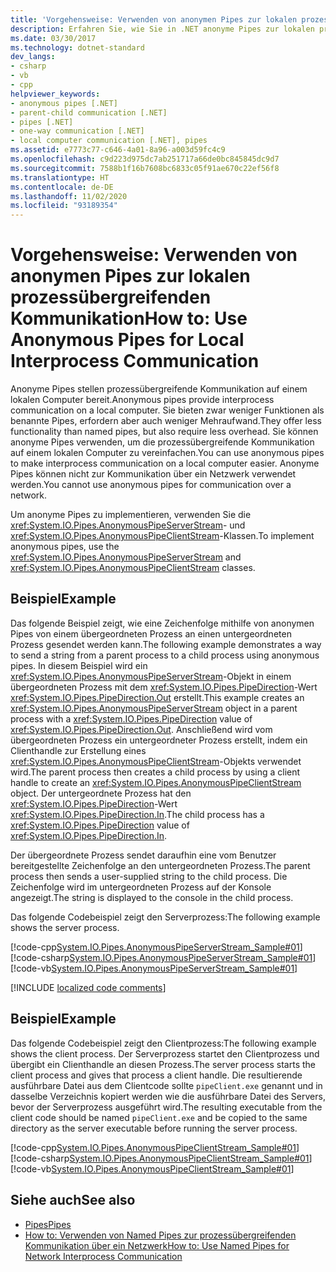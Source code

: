 ```yaml
---
title: 'Vorgehensweise: Verwenden von anonymen Pipes zur lokalen prozessübergreifenden Kommunikation'
description: Erfahren Sie, wie Sie in .NET anonyme Pipes zur lokalen prozessübergreifenden Kommunikation auf einem lokalen Computer verwenden. Anonyme Pipes verursachen weniger Verwaltungsaufwand als Named Pipes.
ms.date: 03/30/2017
ms.technology: dotnet-standard
dev_langs:
- csharp
- vb
- cpp
helpviewer_keywords:
- anonymous pipes [.NET]
- parent-child communication [.NET]
- pipes [.NET]
- one-way communication [.NET]
- local computer communication [.NET], pipes
ms.assetid: e7773c77-c646-4a01-8a96-a003d59fc4c9
ms.openlocfilehash: c9d223d975dc7ab251717a66de0bc845845dc9d7
ms.sourcegitcommit: 7588b1f16b7608bc6833c05f91ae670c22ef56f8
ms.translationtype: HT
ms.contentlocale: de-DE
ms.lasthandoff: 11/02/2020
ms.locfileid: "93189354"
---
```

# <a name="how-to-use-anonymous-pipes-for-local-interprocess-communication"></a><span data-ttu-id="76d5d-104">Vorgehensweise: Verwenden von anonymen Pipes zur lokalen prozessübergreifenden Kommunikation</span><span class="sxs-lookup"><span data-stu-id="76d5d-104">How to: Use Anonymous Pipes for Local Interprocess Communication</span></span>

<span data-ttu-id="76d5d-105">Anonyme Pipes stellen prozessübergreifende Kommunikation auf einem lokalen Computer bereit.</span><span class="sxs-lookup"><span data-stu-id="76d5d-105">Anonymous pipes provide interprocess communication on a local computer.</span></span> <span data-ttu-id="76d5d-106">Sie bieten zwar weniger Funktionen als benannte Pipes, erfordern aber auch weniger Mehraufwand.</span><span class="sxs-lookup"><span data-stu-id="76d5d-106">They offer less functionality than named pipes, but also require less overhead.</span></span> <span data-ttu-id="76d5d-107">Sie können anonyme Pipes verwenden, um die prozessübergreifende Kommunikation auf einem lokalen Computer zu vereinfachen.</span><span class="sxs-lookup"><span data-stu-id="76d5d-107">You can use anonymous pipes to make interprocess communication on a local computer easier.</span></span> <span data-ttu-id="76d5d-108">Anonyme Pipes können nicht zur Kommunikation über ein Netzwerk verwendet werden.</span><span class="sxs-lookup"><span data-stu-id="76d5d-108">You cannot use anonymous pipes for communication over a network.</span></span>  
  
 <span data-ttu-id="76d5d-109">Um anonyme Pipes zu implementieren, verwenden Sie die <xref:System.IO.Pipes.AnonymousPipeServerStream>- und <xref:System.IO.Pipes.AnonymousPipeClientStream>-Klassen.</span><span class="sxs-lookup"><span data-stu-id="76d5d-109">To implement anonymous pipes, use the <xref:System.IO.Pipes.AnonymousPipeServerStream> and <xref:System.IO.Pipes.AnonymousPipeClientStream> classes.</span></span>  
  
## <a name="example"></a><span data-ttu-id="76d5d-110">Beispiel</span><span class="sxs-lookup"><span data-stu-id="76d5d-110">Example</span></span>  
 <span data-ttu-id="76d5d-111">Das folgende Beispiel zeigt, wie eine Zeichenfolge mithilfe von anonymen Pipes von einem übergeordneten Prozess an einen untergeordneten Prozess gesendet werden kann.</span><span class="sxs-lookup"><span data-stu-id="76d5d-111">The following example demonstrates a way to send a string from a parent process to a child process using anonymous pipes.</span></span> <span data-ttu-id="76d5d-112">In diesem Beispiel wird ein <xref:System.IO.Pipes.AnonymousPipeServerStream>-Objekt in einem übergeordneten Prozess mit dem <xref:System.IO.Pipes.PipeDirection>-Wert <xref:System.IO.Pipes.PipeDirection.Out> erstellt.</span><span class="sxs-lookup"><span data-stu-id="76d5d-112">This example creates an <xref:System.IO.Pipes.AnonymousPipeServerStream> object in a parent process with a <xref:System.IO.Pipes.PipeDirection> value of <xref:System.IO.Pipes.PipeDirection.Out>.</span></span> <span data-ttu-id="76d5d-113">Anschließend wird vom übergeordneten Prozess ein untergeordneter Prozess erstellt, indem ein Clienthandle zur Erstellung eines <xref:System.IO.Pipes.AnonymousPipeClientStream>-Objekts verwendet wird.</span><span class="sxs-lookup"><span data-stu-id="76d5d-113">The parent process then creates a child process by using a client handle to create an <xref:System.IO.Pipes.AnonymousPipeClientStream> object.</span></span> <span data-ttu-id="76d5d-114">Der untergeordnete Prozess hat den <xref:System.IO.Pipes.PipeDirection>-Wert <xref:System.IO.Pipes.PipeDirection.In>.</span><span class="sxs-lookup"><span data-stu-id="76d5d-114">The child process has a <xref:System.IO.Pipes.PipeDirection> value of <xref:System.IO.Pipes.PipeDirection.In>.</span></span>  
  
 <span data-ttu-id="76d5d-115">Der übergeordnete Prozess sendet daraufhin eine vom Benutzer bereitgestellte Zeichenfolge an den untergeordneten Prozess.</span><span class="sxs-lookup"><span data-stu-id="76d5d-115">The parent process then sends a user-supplied string to the child process.</span></span> <span data-ttu-id="76d5d-116">Die Zeichenfolge wird im untergeordneten Prozess auf der Konsole angezeigt.</span><span class="sxs-lookup"><span data-stu-id="76d5d-116">The string is displayed to the console in the child process.</span></span>  
  
 <span data-ttu-id="76d5d-117">Das folgende Codebeispiel zeigt den Serverprozess:</span><span class="sxs-lookup"><span data-stu-id="76d5d-117">The following example shows the server process.</span></span>  
  
 [!code-cpp[System.IO.Pipes.AnonymousPipeServerStream_Sample#01](../../../samples/snippets/cpp/VS_Snippets_CLR_System/system.IO.Pipes.AnonymousPipeServerStream_Sample/cpp/program.cpp#01)]
 [!code-csharp[System.IO.Pipes.AnonymousPipeServerStream_Sample#01](../../../samples/snippets/csharp/VS_Snippets_CLR_System/system.IO.Pipes.AnonymousPipeServerStream_Sample/cs/Program.cs#01)]
 [!code-vb[System.IO.Pipes.AnonymousPipeServerStream_Sample#01](../../../samples/snippets/visualbasic/VS_Snippets_CLR_System/system.IO.Pipes.AnonymousPipeServerStream_Sample/vb/program.vb#01)]  

[!INCLUDE [localized code comments](../../../includes/code-comments-loc.md)]
  
## <a name="example"></a><span data-ttu-id="76d5d-118">Beispiel</span><span class="sxs-lookup"><span data-stu-id="76d5d-118">Example</span></span>  
 <span data-ttu-id="76d5d-119">Das folgende Codebeispiel zeigt den Clientprozess:</span><span class="sxs-lookup"><span data-stu-id="76d5d-119">The following example shows the client process.</span></span> <span data-ttu-id="76d5d-120">Der Serverprozess startet den Clientprozess und übergibt ein Clienthandle an diesen Prozess.</span><span class="sxs-lookup"><span data-stu-id="76d5d-120">The server process starts the client process and gives that process a client handle.</span></span> <span data-ttu-id="76d5d-121">Die resultierende ausführbare Datei aus dem Clientcode sollte `pipeClient.exe` genannt und in dasselbe Verzeichnis kopiert werden wie die ausführbare Datei des Servers, bevor der Serverprozess ausgeführt wird.</span><span class="sxs-lookup"><span data-stu-id="76d5d-121">The resulting executable from the client code should be named `pipeClient.exe` and be copied to the same directory as the server executable before running the server process.</span></span>  
  
 [!code-cpp[System.IO.Pipes.AnonymousPipeClientStream_Sample#01](../../../samples/snippets/cpp/VS_Snippets_CLR_System/system.IO.Pipes.AnonymousPipeClientStream_Sample/cpp/program.cpp#01)]
 [!code-csharp[System.IO.Pipes.AnonymousPipeClientStream_Sample#01](../../../samples/snippets/csharp/VS_Snippets_CLR_System/system.IO.Pipes.AnonymousPipeClientStream_Sample/cs/Program.cs#01)]
 [!code-vb[System.IO.Pipes.AnonymousPipeClientStream_Sample#01](../../../samples/snippets/visualbasic/VS_Snippets_CLR_System/system.IO.Pipes.AnonymousPipeClientStream_Sample/vb/program.vb#01)]  
  
## <a name="see-also"></a><span data-ttu-id="76d5d-122">Siehe auch</span><span class="sxs-lookup"><span data-stu-id="76d5d-122">See also</span></span>

- [<span data-ttu-id="76d5d-123">Pipes</span><span class="sxs-lookup"><span data-stu-id="76d5d-123">Pipes</span></span>](pipe-operations.md)
- [<span data-ttu-id="76d5d-124">How to: Verwenden von Named Pipes zur prozessübergreifenden Kommunikation über ein Netzwerk</span><span class="sxs-lookup"><span data-stu-id="76d5d-124">How to: Use Named Pipes for Network Interprocess Communication</span></span>](how-to-use-named-pipes-for-network-interprocess-communication.md)
